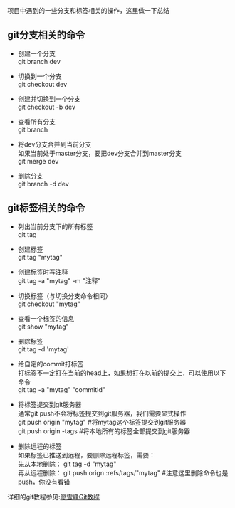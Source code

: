 项目中遇到的一些分支和标签相关的操作，这里做一下总结

## git分支相关的命令

* 创建一个分支         
git branch dev

* 切换到一个分支       
git checkout dev

* 创建并切换到一个分支     
git checkout -b dev

* 查看所有分支         
git branch

* 将dev分支合并到当前分支     
如果当前处于master分支，要把dev分支合并到master分支   
git merge dev

* 删除分支    
git branch -d dev


## git标签相关的命令

* 列出当前分支下的所有标签     
git tag

* 创建标签    
git tag "mytag"

* 创建标签时写注释    
git tag -a "mytag" -m "注释"

* 切换标签（与切换分支命令相同）     
git checkout "mytag"

* 查看一个标签的信息     
git show "mytag"

* 删除标签      
git tag -d 'mytag'

* 给自定的commit打标签   
打标签不一定打在当前的head上，如果想打在以前的提交上，可以使用以下命令   
git tag -a "mytag" "commitId"

* 将标签提交到git服务器    
通常git push不会将标签提交到git服务器，我们需要显式操作     
git push origin "mytag" #将mytag这个标签提交到git服务器    
git push origin -tags   #将本地所有的标签全部提交到git服务器    

* 删除远程的标签    
如果标签已推送到远程，要删除远程标签，需要：        
先从本地删除： git tag -d "mytag"    
再从远程删除： git push orign :refs/tags/"mytag"  #注意这里删除命令也是push，你没有看错


详细的git教程参见:[廖雪峰Git教程](https://www.liaoxuefeng.com/wiki/0013739516305929606dd18361248578c67b8067c8c017b000/0013743862006503a1c5bf5a783434581661a3cc2084efa000)

